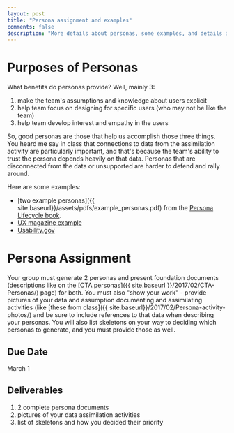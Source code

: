 ```yaml
---
layout: post
title: "Persona assignment and examples"
comments: false
description: "More details about personas, some examples, and details about your assignment"
---
```


# Purposes of Personas

What benefits do personas provide? Well, mainly 3:

1. make the team's assumptions and knowledge about users explicit
2. help team focus on designing for specific users (who may not be like the team)
3. help team develop interest and empathy in the users

So, good personas are those that help us accomplish those three things. You heard me say in class that connections to data from the assimilation activity are particularly important, and that's because the team's ability to trust the persona depends heavily on that data. Personas that are disconnected from the data or unsupported are harder to defend and rally around.

Here are some examples:

- [two example personas]({{ site.baseurl}}/assets/pdfs/example_personas.pdf) from the [Persona Lifecycle book](https://smile.amazon.com/Essential-Persona-Lifecycle-Building-Personas/dp/0123814189?_encoding=UTF8&keywords=persona%20lifecycle&qid=1487194670&ref_=sr_1_1&sr=8-1).
- [UX magazine example](http://uxmag.com/sites/default/files/uploads/oconnorpersonas/samplepersona.png)
- [Usability.gov](https://www.usability.gov/how-to-and-tools/methods/personas.html)

# Persona Assignment

Your group must generate 2 personas and present foundation documents (descriptions like on the [CTA personas]({{ site.baseurl }}/2017/02/CTA-Personas/) page) for both. You must also "show your work" - provide pictures of your data and assumption documenting and assimilating activities (like [these from class]({{ site.baseurl}}/2017/02/Persona-activity-photos/) and be sure to include references to that data when describing your personas. You will also list skeletons on your way to deciding which personas to generate, and you must provide those as well.

## Due Date

March 1

## Deliverables

1. 2 complete persona documents
2. pictures of your data assimilation activities
3. list of skeletons and how you decided their priority